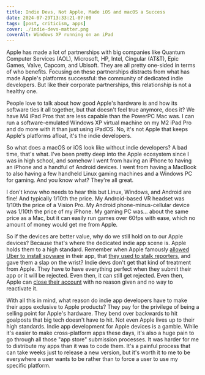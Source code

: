 ```yaml
---
title: Indie Devs, Not Apple, Made iOS and macOS a Success
date: 2024-07-29T13:33:21-07:00
tags: [post, criticism, apps]
cover: ./indie-devs-matter.png
coverAlt: Windows XP running on an iPad
---
```


Apple has made a lot of partnerships with big companies like Quantum Computer Services (AOL), Microsoft, HP, Intel, Cingular (AT&T), Epic Games, Valve, Capcom, and Ubisoft. They are all pretty one-sided in terms of who benefits. Focusing on these partnerships distracts from what has made Apple's platforms  successful: the community of dedicated indie developers. But like their corporate partnerships, this relationship is not a healthy one.

People love to talk about how good Apple's hardware is and how its software ties it all together, but that doesn't feel true anymore, does it? We have M4 iPad Pros that are less capable than the PowerPC Mac was. I can run a software-emulated Windows XP virtual machine on my M2 iPad Pro and do more with it than just using iPadOS. No, it's not Apple that keeps Apple's platforms afloat, it's the indie developers.

So what does a macOS or iOS look like without indie developers? A bad time, that's what. I've been pretty deep into the Apple ecosystem since I was in high school, and somehow I went from having an iPhone to having an iPhone and a handful of Android devices. I went from having a MacBook to also having a few handheld Linux gaming machines and a Windows PC for gaming. And you know what? They're all great.

I don't know who needs to hear this but Linux, Windows, and Android are fine! And typically 1/10th the price. My Android-based VR headset was 1/10th the price of a Vision Pro. My Android phone-minus-cellular device was 1/10th the price of my iPhone. My gaming PC was... about the same price as a Mac, but it can easily run games over 60fps with ease, which no amount of money would get me from Apple.

So if the devices are better value, why do we still hold on to our Apple devices? Because that's where the dedicated indie app scene is. Apple holds them to a high standard. Remember when Apple famously [allowed Uber to install spyware](https://www.theverge.com/2017/4/23/15399438/apple-uber-app-store-fingerprint-program-tim-cook-travis-kalanick) in their app, that [they used to stalk reporters](https://www.theverge.com/2014/11/19/7245447/uber-allegedly-tracked-journalist-with-internal-tool-called-god-view), and gave them a slap on the wrist? Indie devs don't get that kind of treatment from Apple. They have to have everything perfect when they submit their app or it will be rejected. Even then, it can still get rejected. Even then, Apple can [close their account](https://www.reddit.com/r/applehelp/comments/15v5avk/apple_id_disactivated_for_no_reason/) with no reason given and no way to reactivate it.

With all this in mind, what reason do indie app developers have to make their apps exclusive to Apple products? They pay for the privilege of being a selling point for Apple's hardware. They bend over backwards to hit goalposts that big tech doesn't have to hit. Not even Apple lives up to their high standards. Indie app development for Apple devices is a gamble. While it's easier to make cross-platform apps these days, it's also a huge pain to go through all those "app store" submission processes. It was harder for me to distribute my apps than it was to code them. It's a painful process that can take weeks just to release a new version, but it's worth it to me to be everywhere a user wants to be rather than to force a user to use my specific platform.
